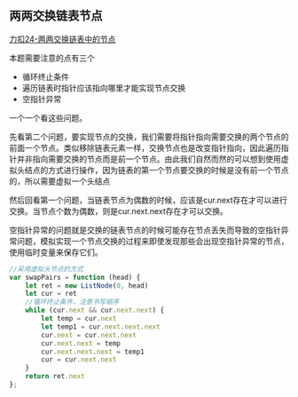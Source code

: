 ## 两两交换链表节点

[力扣24-两两交换链表中的节点](https://leetcode.cn/problems/swap-nodes-in-pairs/)

本题需要注意的点有三个

- 循环终止条件
- 遍历链表时指针应该指向哪里才能实现节点交换
- 空指针异常

一个一个看这些问题。

先看第二个问题，要实现节点的交换，我们需要将指针指向需要交换的两个节点的前面一个节点。类似移除链表元素一样，交换节点也是改变指针指向，因此遍历指针并非指向需要交换的节点而是前一个节点。由此我们自然而然的可以想到使用虚拟头结点的方式进行操作，因为链表的第一个节点要交换的时候是没有前一个节点的，所以需要虚拟一个头结点

然后回看第一个问题，当链表节点为偶数的时候，应该是cur.next存在才可以进行交换。当节点个数为偶数，则是cur.next.next存在才可以交换。

空指针异常的问题就是交换的链表节点的时候可能存在节点丢失而导致的空指针异常问题，模拟实现一个节点交换的过程来即使发现那些会出现空指针异常的节点，使用临时变量来保存它们。

```javascript
//采用虚拟头节点的方式
var swapPairs = function (head) {
    let ret = new ListNode(0, head)
    let cur = ret
    //循环终止条件，注意书写顺序
    while (cur.next && cur.next.next) {
        let temp = cur.next
        let temp1 = cur.next.next.next
        cur.next = cur.next.next
        cur.next.next = temp
        cur.next.next.next = temp1
        cur = cur.next.next
    }
    return ret.next
};
```

